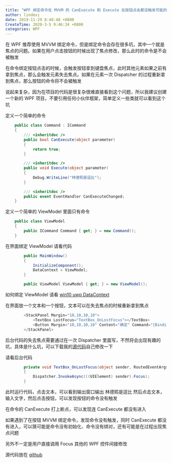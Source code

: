 ```yaml
---
title: "WPF 绑定命令在 MVVM 的 CanExecute 和 Execute 在按钮点击都没触发可能的原因"
author: lindexi
date: 2019-11-29 8:48:48 +0800
CreateTime: 2020-3-5 9:46:34 +0800
categories: WPF
---
```


在 WPF 推荐使用 MVVM 绑定命令，但是绑定命令会存在很多坑，其中一个就是焦点的问题。如果在用户点击按钮的时候出现了焦点修改，那么此时的命令是不会被触发

<!--more-->


<!-- csdn -->

在命令绑定按钮点击的时候，会触发按钮拿到键盘焦点，此时其他元素如果之前有拿到焦点，那么会触发元素失去焦点。如果在元素一次 Dispatcher 的过程重新拿到焦点，那么按钮的命令将不会被触发

说起来复杂，因为在项目的代码是很复杂很难直接看到这个问题，所以我建议创建一个新的 WPF 项目，不要引用任何小伙伴框架，简单定义一些类就可以看到这个坑

定义一个简单的命令

```csharp
    public class Command : ICommand
    {
        /// <inheritdoc />
        public bool CanExecute(object parameter)
        {
            return true;
        }

        /// <inheritdoc />
        public void Execute(object parameter)
        {
            Debug.WriteLine("林德熙是逗比");
        }

        /// <inheritdoc />
        public event EventHandler CanExecuteChanged;
    }
```

定义一个简单的 ViewModel 里面只有命令

```csharp
    public class ViewModel
    {
        public ICommand Command { get; } = new Command();
    }
```

在界面绑定 ViewModel 请看代码

```csharp
        public MainWindow()
        {
            InitializeComponent();
            DataContext = ViewModel;
        }

        public ViewModel ViewModel { get; } = new ViewModel();
```

如何绑定 ViewModel 请看 [win10 uwp DataContext](https://blog.lindexi.com/post/win10-uwp-DataContext.html )

在界面放一个文本和一个按钮，文本可以在失去焦点的时候重新拿到焦点

```csharp
        <StackPanel Margin="10,10,10,10">
            <TextBox LostFocus="TextBox_OnLostFocus"></TextBox>
            <Button Margin="10,10,10,10" Content="确定" Command="{Binding Command}"></Button>
        </StackPanel>
```

后台代码的失去焦点需要通过在一次 Dispatcher 里面写，不然将会出现有趣的坑，具体是什么坑，可以下载我的[源代码](https://github.com/lindexi/lindexi_gd/blob/d8200f16691754cc61c75ecfcc7d426228a7bc55/NewhawhebichaJalciceerulebaiwair/NewhawhebichaJalciceerulebaiwair/MainWindow.xaml.cs)自己修改一下

请看后台代码

```csharp
        private void TextBox_OnLostFocus(object sender, RoutedEventArgs e)
        {
            Dispatcher.InvokeAsync(((UIElement) sender).Focus);
        }
```

此时运行代码，点击文本，可以看到输出窗口输出 林德熙是逗比 然后点击文本，输入文字，然后点击按钮，可以发现按钮的命令没有触发

在命令的 CanExecute 打上断点，可以发现连 CanExecute 都没有进入

如果遇到了在按钮 MVVM 绑定命令，发现命令没有触发，同时 CanExecute 都没有进入，可以猜可能是命令没有初始化、命令没有绑对，还有可能是在过程出现焦点问题

另外不一定是用户直接调用 Focus 其他的 WPF 控件间接修改

源代码放在 [github](https://github.com/lindexi/lindexi_gd/tree/d8200f16691754cc61c75ecfcc7d426228a7bc55/NewhawhebichaJalciceerulebaiwair )

